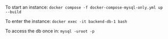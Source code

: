 To start an instance: `docker compose -f docker-compose-mysql-only.yml up --build`

To enter the instance: `docker exec -it backend-db-1 bash`

To access the db once in: `mysql -uroot -p`